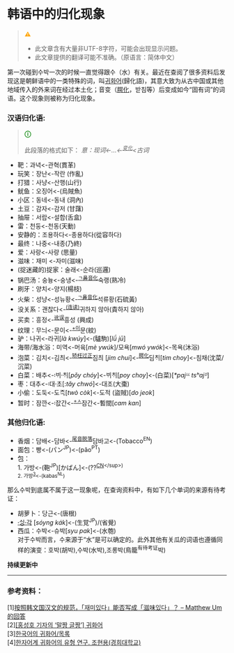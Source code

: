<!-- [20240405] -->

# 韩语中的归化现象
> <b style='color:orange'>⚠</b>
> - 此文章含有大量非UTF-8字符，可能会出现显示问题。  
> - 此文章提供的翻译可能不准确。（原语言：简体中文）

第一次碰到수박一次的时候一直觉得跟수（水）有关。最近在查阅了很多资料后发现这是朝鲜语中的一类特殊的词，叫[귀화어](https://namu.wiki/w/%ED%95%9C%EA%B5%AD%EC%96%B4%EC%9D%98%20%EA%B7%80%ED%99%94%EC%96%B4/%EB%AA%A9%EB%A1%9D)(歸化語)，其意大致为从古中国或其他地域传入的外来词在经过本土化；音变（[腭化](https://en.wikipedia.org/wiki/Palatalization_(sound_change))，받침等）后变成如今“固有词”的词语。这个现象则被称为归化现象。

### **汉语归化语:**
> <b style='color:green'> ⓘ</b>
> 
> 此段落的格式如下：
> <cite>意：现词&lt;-<sup class="fn" data-fn="baba9702-b287-40eb-a5db-cf120bcbc165"></sup>…&lt;-<sup><span style="text-decoration: underline;">变化</span></sup>&lt;古词

- 靶：과녁&lt;-관혁(貫革)  
- 玩笑：장난&lt;-작란 (作亂)  
- 打猎：사냥&lt;-산행(山行)  
- 鱿鱼：오징어&lt;-(烏賊魚)  
- 小区：동네&lt;-동내 (洞內)  
- 土豆：감자&lt;-감저 (甘藷)  
- 抽屉：서랍&lt;-설합(舌盒)  
- 雷：천둥&lt;-천동(天動)  
- 安静的：조용하다&lt;-종용하다(從容하다)  
- 最终：나중&lt;-내종(乃終)  
- 爱：사랑&lt;-사량 (思量)  
- 滋味：재미 &lt;-자미(滋味)  
- (捉迷藏的)捉家：술래&lt;-순라(巡邏)  
- 锅巴汤：숭늉&lt;-숭냉&lt;-<sup><span style="text-decoration: underline;">ㄱ[鼻音化](https://en.wikipedia.org/wiki/Nasalization)</span></sup>숙랭(熟冷)  
- 刷牙：양치&lt;-양지(楊枝)  
- 火柴：성냥&lt;-성뉴황&lt;-<sup><span style="text-decoration: underline;">ㄱ[鼻音化](https://en.wikipedia.org/wiki/Nasalization)</span></sup>석류황(石硫黃)  
- 没关系：괜찮다&lt;-<sup><span style="text-decoration: underline;">(连读)</span></sup>귀하지 않아(貴하지 않아)  
- 买卖：흥정&lt;-<sup><span style="text-decoration: underline;">讹误</span></sup>흥성 (興成)  
- 纹理：무늬&lt;-문이&lt;-<sup><span style="text-decoration: underline;">+이</span></sup>문(紋)  
- 驴：나귀&lt;-라귀[*là kwúy*]&lt;-(驢駒)[*lǘ jū*]  
- 海带/海水浴：미역&lt;-머육[*mè ywúk*]/모욕[*mwó ywók*]&lt;-목욕(沐浴)  
- 泡菜：김치&lt;-김츼&lt;-<sup><span style="text-decoration: underline;">[矫枉过正](https://en.wikipedia.org/wiki/Hypercorrection)</span></sup>짐츼 [*jim chui*]&lt;-<sup><span style="text-decoration: underline;">腭化</span></sup>딤ᄎᆡ[*tim choy*]&lt;-침채(沈菜/沉菜)  
- 白菜：배추&lt;-ᄇᆡ〯ᄎᆡ〮[*pǒy chóy*]&lt;-ᄇᆡᄎᆡ[*poy choy*]&lt;-(白菜)[*\*pajᴸᴸ tsʰajᴰ*]  
- 枣：대추&lt;-대〯초〮[:*tǎy chwó*]&lt;-대조(大棗)  
- 小偷：도둑&lt;-도ᄌᆞᆨ[*twò còk*]&lt;-도적 (盜賊)[*do jeok*]  
- 暂时：잠깐&lt;-자ᇝ〯간&lt;-<sup><span style="text-decoration: underline;">+ㅅ</span></sup>잠간&lt;-暫間[*cam kan*]

### **其他归化语:**

- 香烟：담배&lt;-담바&lt;-<sup><span style="text-decoration: underline;">尾音脱落</span></sup>담바고&lt;-(Tobacco<sup>EN</sup>)  
- 面包：빵&lt;-(パン<sup>JP</sup>)&lt;-(pão<sup>PT</sup>)  
- 包：  
1\. 가방&lt;-(鞄<sup>JP</sup>)[かばん]&lt;-(??<sup>[CN](https://en.m.wiktionary.org/wiki/%EA%B0%80%EB%B0%A9#:~:text=From%20Japanese%20%E9%9E%84%20(kaban%2C%20%E2%80%9Cbag%E2%80%9D)%2C%20of%20possible%20Chinese%20origin.)</sup>)  
2\. 가방<sup class="fn" data-fn="d5d5ed8d-bd97-4be0-b536-8ddf76365058">[3](#d5d5ed8d-bd97-4be0-b536-8ddf76365058)</sup>&lt;-(kabas<sup>NL</sup>)

那么수박到底属不属于这一现象呢，在查询资料中，有如下几个单词的来源有待考证：

- 胡萝卜：당근&lt;-(唐根)  
- [ᄉᆡᇰ〮각〮](https://en.m.wiktionary.org/wiki/%E1%84%89%E1%86%A1%E1%87%B0%EA%B0%81) [*sóyng kák*]&lt;-(生覚<sup>JP</sup>)/(省覺)  
- 西瓜：수박&lt;-슈박[*syu pak*]&lt;-(水匏)  
对于수박而言，수来源于“水”是可以确定的。此外其他有关瓜的词语也遵循同样的演变：호박(胡박),수박(水박),조롱박(鳥籠<sup>有待考证</sup>박)

**持续更新中**

---

### **参考资料：**

[1][按照韩文国汉文的规范，「재미있다」能否写成「滋味있다」？ – Matthew Um的回答](https://www.zhihu.com/question/364614959/answer/962411316)  
[2][[홍성호 기자의 ‘말짱 글짱’] 귀화어](https://sgsg.hankyung.com/article/2006051055921)  
[3][한국어의 귀화어/목록](https://namu.wiki/w/%ED%95%9C%EA%B5%AD%EC%96%B4%EC%9D%98%20%EA%B7%80%ED%99%94%EC%96%B4/%EB%AA%A9%EB%A1%9D)  
[4][한자어계 귀화어의 유형 연구. 조현용(경희대학교)](http://isli.khu.ac.kr/journal/content/data/26_2/6.pdf)
<script src="../widgets/a11y-m.js"></script>